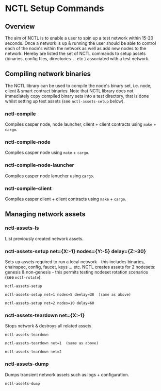 # NCTL Setup Commands

## Overview

The aim of NCTL is to enable a user to spin up a test network within 15-20 seconds.  Once a network is up & running the user should be able to control each of the node's within the network as well as add new nodes to the network.  Hereby are listed the set of NCTL commands to setup assets (binaries, config files, directories ... etc ) associated with a test network.

## Compiling network binaries

The NCTL library can be used to compile the node's binary set, i.e. node, client & smart contract binaries.  Note that NCTL library does not immediately copy compiled binary sets into a test directory, that is done whilst setting up test assets (see `nctl-assets-setup` below). 

### nctl-compile

Compiles casper node, node launcher, client + client contracts using `make` + `cargo`.  


### nctl-compile-node

Compiles casper node using `make` + `cargo`.  

### nctl-compile-node-launcher

Compiles casper node lanucher using `cargo`.  

### nctl-compile-client

Compiles casper client + client contracts using `make` + `cargo`.  

## Managing network assets

### nctl-assets-ls

List previously created network assets.


### nctl-assets-setup net={X:-1} nodes={Y:-5} delay={Z:-30}

Sets up assets required to run a local network - this includes binaries, chainspec, config, faucet, keys ... etc.  NCTL creates assets for 2 nodesets: genesis & non-genesis - this permits testing nodeset rotation scenarios (see `nctl-rotate`). 

```
nctl-assets-setup

nctl-assets-setup net=1 nodes=5 deelay=30  (same as above)

nctl-assets-setup net=2 nodes=10 delay=60
```

### nctl-assets-teardown net={X:-1}

Stops network & destroys all related assets.

```
nctl-assets-teardown

nctl-assets-teardown net=1  (same as above)

nctl-assets-teardown net=2
```

### nctl-assets-dump 

Dumps transient network assets such as logs + configuration.

```
nctl-assets-dump
```
